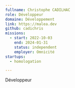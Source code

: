 ```yaml
---
fullname: Christophe CADILHAC
role: Développeur
domaine: Développement
link: https://malea.dev
github: cadichris
missions:
  - start: 2022-10-03
    end: 2024-01-31
    status: independent
    employer: Omnicité
startups:
  - homologation

---
```

Développeur
